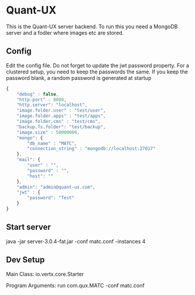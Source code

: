 # Quant-UX

This is the Quant-UX server backend. To run this you need a MongoDB server and a fodler where
images etc are stored.

## Config

Edit the config file. Do not forget to update the jwt password property. For a clustered setup, you need to keep
the passwords the same. If you keep the password blank, a random password is generated at startup

```javascript
{
	"debug" : false,
	"http.port" : 8080,
	"http.server": "localhost",
	"image.folder.user" : "test/user",
	"image.folder.apps" : "test/apps",
	"image.folder.cms" : "test/cms",
	"backup.fs.folder": "test/backup",
	"image.size" : 50000000,
	"mongo": {
		"db_name" : "MATC",
		"connection_string" : "mongodb://localhost:27017"
	},
	"mail": {
		"user" : "",
		"password" : "",
		"host": ""
	},
	"admin": "admin@quant-ux.com",
	"jwt" : {
		"password": "Test"
	}
}
```


## Start server

java -jar server-3.0.4-fat.jar -conf matc.conf -instances 4

## Dev Setup

Main Class: io.vertx.core.Starter

Program Arguments: run com.qux.MATC -conf matc.conf
